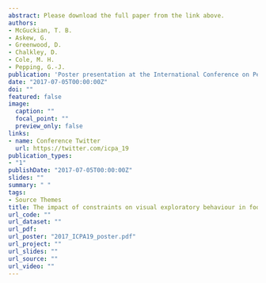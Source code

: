 ```yaml
---
abstract: Please download the full paper from the link above.
authors:
- McGuckian, T. B.
- Askew, G.
- Greenwood, D.
- Chalkley, D.
- Cole, M. H.
- Pepping, G.-J.
publication: 'Poster presentation at the International Conference on Perception & Action, Seoul, Republic of Korea, 2017'
date: "2017-07-05T00:00:00Z"
doi: ""
featured: false
image:
  caption: ""
  focal_point: ""
  preview_only: false
links:
- name: Conference Twitter
  url: https://twitter.com/icpa_19
publication_types:
- "1"
publishDate: "2017-07-05T00:00:00Z"
slides: ""
summary: " "
tags:
- Source Themes
title: The impact of constraints on visual exploratory behaviour in football
url_code: ""
url_dataset: ""
url_pdf: 
url_poster: "2017_ICPA19_poster.pdf"
url_project: ""
url_slides: ""
url_source: ""
url_video: ""
---
```


